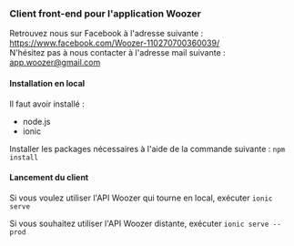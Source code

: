 ### Client front-end pour l'application Woozer  

Retrouvez nous sur Facebook à l'adresse suivante : https://www.facebook.com/Woozer-110270700360039/  
N'hésitez pas à nous contacter à l'adresse mail suivante : app.woozer@gmail.com  

#### Installation en local  

Il faut avoir installé :   
- node.js  
- ionic  

Installer les packages nécessaires à l'aide de la commande suivante : ``npm install``  

#### Lancement du client  

Si vous voulez utiliser l'API Woozer qui tourne en local, exécuter ``ionic serve``  

Si vous souhaitez utiliser l'API Woozer distante, exécuter ``ionic serve --prod``  
